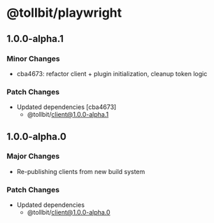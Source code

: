 # @tollbit/playwright

## 1.0.0-alpha.1

### Minor Changes

- cba4673: refactor client + plugin initialization, cleanup token logic

### Patch Changes

- Updated dependencies [cba4673]
  - @tollbit/client@1.0.0-alpha.1

## 1.0.0-alpha.0

### Major Changes

- Re-publishing clients from new build system

### Patch Changes

- Updated dependencies
  - @tollbit/client@1.0.0-alpha.0
